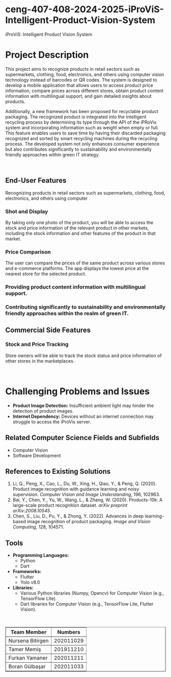 # ceng-407-408-2024-2025-iProViS-Intelligent-Product-Vision-System
iProViS: Intelligent Product Vision System
<h1> Project Description </h1>

<p> This project aims to recognize products in retail sectors such as supermarkets, clothing, food, electronics, and others using computer vision technology instead of barcodes or QR codes. The system is designed to develop a mobile application that allows users to access product price information, compare prices across different stores, obtain product content information with multilingual support, and gain detailed insights about products. </p>

<p> Additionally, a new framework has been proposed for recyclable product packaging. The recognized product is integrated into the intelligent recycling process by determining its type through the API of the iPRoVis system and incorporating information such as weight when empty or full. This feature enables users to save time by having their discarded packaging recognized and sorted by smart recycling machines during the recycling process. The developed system not only enhances consumer experience but also contributes significantly to sustainability and environmentally friendly approaches within green IT strategy. </p> </br>

<h2>End-User Features</h2>
<p>Recognizing products in retail sectors such as supermarkets, clothing, food, electronics, and others using computer</p>


<h3>Shot and Display</h3>
    <p>By taking only one photo of the product, you will be able to access the stock and price information of the relevant product in other markets, including the stock information and other features of the product in that market.</p>

<h3>Price Comparison</h3>
   <p>The user can compare the prices of the same product across various stores and e-commerce platforms. The app displays the lowest price at the nearest store for the selected product.</p>
   
<h3>Providing product content information with multilingual support.</h3>
<h3>Contributing significantly to sustainability and environmentally friendly approaches within the realm of green IT.</h3>

<h2>Commercial Side Features</h2>
<h3>Stock and Price Tracking</h3>
<p>Store owners will be able to track the stock status and price information of other stores in the marketplaces.</p>
<br>

<h1>Challenging Problems and Issues</h1>
<ul> <li><strong>Product Image Detection:</strong> Insufficient ambient light may hinder the detection of product images.</li>
<li><strong>Internet Dependency:</strong> Devices without an internet connection may struggle to access the iProVis server.</li> </ul>
<h2>Related Computer Science Fields and Subfields</h2>
<ul> <li>Computer Vision</li> <li>Software Development</li> </ul> 
 <h2>References to Existing Solutions</h2>
 <ol> <li>Li, Q., Peng, X., Cao, L., Du, W., Xing, H., Qiao, Y., & Peng, Q. (2020). Product image recognition with guidance learning and noisy supervision. <em>Computer Vision and Image Understanding</em>, 196, 102963.</li> <li>Bai, Y., Chen, Y., Yu, W., Wang, L., & Zhang, W. (2020). Products-10k: A large-scale product recognition dataset. <em>arXiv preprint arXiv:2008.10545</em>.</li> <li>Chen, S., Liu, D., Pu, Y., & Zhong, Y. (2022). Advances in deep learning-based image recognition of product packaging. <em>Image and Vision Computing</em>, 128, 104571.</li> </ol>
<h2>Tools</h2>
<ul> <li><strong>Programming Languages:</strong> <ul> <li>Python</li> <li>Dart</li> </ul> </li> <li><strong>Frameworks:</strong> <ul> <li>Flutter</li> </ul>  <ul> <li>Yolo v8.0 </li> </ul> </li> <li><strong>Libraries:</strong> <ul> <li>Various Python libraries (Numpy, Opencv) for Computer Vision (e.g., TensorFlow Lite).</li> <li>Dart libraries for Computer Vision (e.g., TensorFlow Lite, Flutter Vision).</li> </ul> </li> </ul> 


<br>
<table border="1">
  <thead>
    <tr>
      <th>Team Member</th>
      <th>Numbers</th>
    </tr>
  </thead>
  <tbody>
    <tr>
      <td>Nursena Bitirgen</td>
      <td>202011029</td>
    </tr>
    <tr>
      <td>Tamer Memiş</td>
      <td>201911210</td>
    </tr>
    <tr>
      <td>Furkan Yamaner</td>
      <td>202011211</td>
    </tr>
    <tr>
      <td>Boran Gülbaşar</td>
      <td>202011033</td>
    </tr>
  </tbody>
</table>

